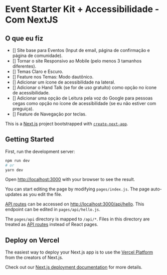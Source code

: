 # Event Starter Kit + Accessibilidade - Com NextJS

## O que eu fiz
- [] Site base para Eventos (Input de email, página de confirmação e página de comunidade).
- [] Tornar o site Responsivo ao Mobile (pelo menos 3 tamanhos diferentes).
- [] Temas Claro e Escuro.
- [] Feature nos Temas: Modo dautônico.
- [] Adicionar um ícone de acessibilidade na lateral.
- [] Adicionar o Hand Talk (se for de uso gratuito) como opção no ícone de acessibilidade.
- [] Adicionar uma opção de Leitura pela voz do Google para pessoas cegas como opção no ícone de acessibilidade (se eu não estiver com preguiça).
- [] Feature de Navegação por teclas.


This is a [Next.js](https://nextjs.org/) project bootstrapped with [`create-next-app`](https://github.com/vercel/next.js/tree/canary/packages/create-next-app).

## Getting Started

First, run the development server:

```bash
npm run dev
# or
yarn dev
```

Open [http://localhost:3000](http://localhost:3000) with your browser to see the result.

You can start editing the page by modifying `pages/index.js`. The page auto-updates as you edit the file.

[API routes](https://nextjs.org/docs/api-routes/introduction) can be accessed on [http://localhost:3000/api/hello](http://localhost:3000/api/hello). This endpoint can be edited in `pages/api/hello.js`.

The `pages/api` directory is mapped to `/api/*`. Files in this directory are treated as [API routes](https://nextjs.org/docs/api-routes/introduction) instead of React pages.

## Deploy on Vercel

The easiest way to deploy your Next.js app is to use the [Vercel Platform](https://vercel.com/new?utm_medium=default-template&filter=next.js&utm_source=create-next-app&utm_campaign=create-next-app-readme) from the creators of Next.js.

Check out our [Next.js deployment documentation](https://nextjs.org/docs/deployment) for more details.
